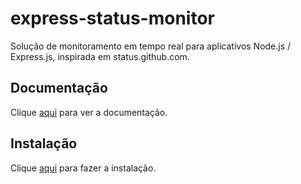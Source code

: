 # express-status-monitor

Solução de monitoramento em tempo real para aplicativos Node.js / Express.js, inspirada em status.github.com.

## Documentação

Clique [aqui](https://github.com/RafalWilinski/express-status-monitor) para ver a documentação.

## Instalação

Clique [aqui](https://www.npmjs.com/package/express-status-monitor) para fazer a instalação.